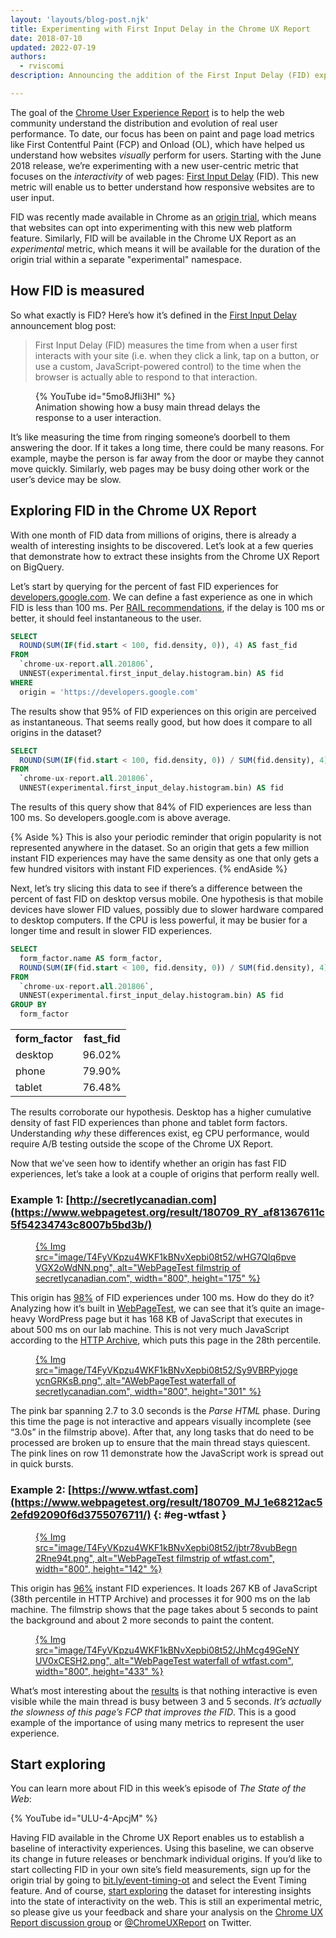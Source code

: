 ```yaml
---
layout: 'layouts/blog-post.njk'
title: Experimenting with First Input Delay in the Chrome UX Report
date: 2018-07-10
updated: 2022-07-19
authors:
  - rviscomi
description: Announcing the addition of the First Input Delay (FID) experimental metric to the Chrome User Experience Report.

---
```



The goal of the
[Chrome User Experience Report](/docs/crux/)
is to help the web community understand the distribution and evolution of real
user performance. To date, our focus has been on paint and page load metrics
like First Contentful Paint (FCP) and Onload (OL), which have helped us
understand how websites _visually_ perform for users. Starting with the
June 2018 release, we’re experimenting with a new user-centric metric that
focuses on the _interactivity_ of web pages:
[First Input Delay](https://github.com/WICG/event-timing)
(FID). This new metric will enable us to better understand how responsive
websites are to user input.

FID was recently made available in Chrome as an
[origin trial](https://github.com/GoogleChrome/OriginTrials/blob/gh-pages/developer-guide.md),
which means that websites can opt into experimenting with this new web platform
feature. Similarly, FID will be available in the Chrome UX Report as an
_experimental_ metric, which means it will be available for the duration of the
origin trial within a separate "experimental" namespace.

## How FID is measured

So what exactly is FID? Here’s how it’s defined in the
[First Input Delay](https://web.dev/articles/fid)
announcement blog post:

> First Input Delay (FID) measures the time from when a user first interacts
> with your site (i.e. when they click a link, tap on a button, or use a custom,
> JavaScript-powered control) to the time when the browser is actually able to
> respond to that interaction.

<figure>
  {% YouTube id="5mo8JfIi3HI" %}
	<figcaption class="clearfix align-center">
			Animation showing how a busy main thread delays the response to a
			user interaction.
	</figcaption>
</figure>

It’s like measuring the time from ringing someone’s doorbell to them answering
the door. If it takes a long time, there could be many reasons. For example,
maybe the person is far away from the door or maybe they cannot move quickly.
Similarly, web pages may be busy doing other work or the user’s device may be
slow.


## Exploring FID in the Chrome UX Report

With one month of FID data from millions of origins, there is already a wealth
of interesting insights to be discovered. Let’s look at a few queries that
demonstrate how to extract these insights from the Chrome UX Report on BigQuery.

Let’s start by querying for the percent of fast FID experiences for [developers.google.com](/).
We can define a fast experience as one in which FID is less than 100 ms.
Per [RAIL recommendations](https://web.dev/articles/rail#focus_on_the_user),
if the delay is 100 ms or better, it should feel instantaneous to the user.

```sql
SELECT
  ROUND(SUM(IF(fid.start < 100, fid.density, 0)), 4) AS fast_fid
FROM
  `chrome-ux-report.all.201806`,
  UNNEST(experimental.first_input_delay.histogram.bin) AS fid
WHERE
  origin = 'https://developers.google.com'
```

The results show that 95% of FID experiences on this origin are perceived as
instantaneous. That seems really good, but how does it compare to all origins
in the dataset?

```sql
SELECT
  ROUND(SUM(IF(fid.start < 100, fid.density, 0)) / SUM(fid.density), 4) AS fast_fid
FROM
  `chrome-ux-report.all.201806`,
  UNNEST(experimental.first_input_delay.histogram.bin) AS fid
```

The results of this query show that 84% of FID experiences are less than 100 ms.
So developers.google.com is above average.

{% Aside %}
This is also your periodic reminder that origin popularity is not
represented anywhere in the dataset. So an origin that gets a few million
instant FID experiences may have the same density as one that only gets a few
hundred visitors with instant FID experiences.
{% endAside %}

Next, let’s try slicing this data to see if there’s a difference between the
percent of fast FID on desktop versus mobile. One hypothesis is that mobile
devices have slower FID values, possibly due to slower hardware compared to
desktop computers. If the CPU is less powerful, it may be busier for a longer
time and result in slower FID experiences.

```sql
SELECT
  form_factor.name AS form_factor,
  ROUND(SUM(IF(fid.start < 100, fid.density, 0)) / SUM(fid.density), 4) AS fast_fid
FROM
  `chrome-ux-report.all.201806`,
  UNNEST(experimental.first_input_delay.histogram.bin) AS fid
GROUP BY
  form_factor
```

<table>
  <tr>
    <th>form_factor</th>
    <th>fast_fid</th>
  </tr>
  <tr>
    <td>desktop</td>
    <td>96.02%</td>
  </tr>
  <tr>
    <td>phone</td>
    <td>79.90%</td>
  </tr>
  <tr>
    <td>tablet</td>
    <td>76.48%</td>
  </tr>
</table>

The results corroborate our hypothesis. Desktop has a higher cumulative density
of fast FID experiences than phone and tablet form factors. Understanding _why_
these differences exist, eg CPU performance, would require A/B testing outside
the scope of the Chrome UX Report.

Now that we’ve seen how to identify whether an origin has fast FID experiences,
let’s take a look at a couple of origins that perform really well.

### Example 1: [http://secretlycanadian.com](https://www.webpagetest.org/result/180709_RY_af81367611c5f54234743c8007b5bd3b/)

<a href="https://www.webpagetest.org/video/compare.php?tests=180709_RY_af81367611c5f54234743c8007b5bd3b-r%3A1-c%3A0&thumbSize=200&ival=1000&end=visual">
<figure>
{% Img src="image/T4FyVKpzu4WKF1kBNvXepbi08t52/wHG7Qlq6pveVGX2oWdNN.png", alt="WebPageTest filmstrip of secretlycanadian.com", width="800", height="175" %}
</figure>
</a>

This origin has [98%](https://bigquery.cloud.google.com/savedquery/920398604589:acd2cc3aca234853a2b7cc81a65c4714)
of FID experiences under 100 ms. How do they do it? Analyzing how it’s built in
[WebPageTest](https://www.webpagetest.org/result/180703_KR_4f7f792405dc77d162766a9e70267309/3/details/#waterfall_view_step1),
we can see that it’s quite an image-heavy WordPress page but it has 168 KB of
JavaScript that executes in about 500 ms on our lab machine. This is not very
much JavaScript according to the [HTTP Archive](https://httparchive.org/reports/page-weight?start=2018_06_15&wptid=180709_RY_af81367611c5f54234743c8007b5bd3b#bytesJs),
which puts this page in the 28th percentile.

<a href="https://www.webpagetest.org/result/180709_RY_af81367611c5f54234743c8007b5bd3b/1/details">
  <figure>
  {% Img src="image/T4FyVKpzu4WKF1kBNvXepbi08t52/Sy9VBRPyjogeycnGRKsB.png", alt="AWebPageTest waterfall of secretlycanadian.com", width="800", height="301" %}
  </figure>
</a>

The pink bar spanning 2.7 to 3.0 seconds is the _Parse HTML_ phase. During this
time the page is not interactive and appears visually incomplete (see “3.0s”
in the filmstrip above). After that, any long tasks that do need to be processed
are broken up to ensure that the main thread stays quiescent. The pink lines on
row 11 demonstrate how the JavaScript work is spread out in quick bursts.

### Example 2: [https://www.wtfast.com](https://www.webpagetest.org/result/180709_MJ_1e68212ac52efd92090f6d3755076711/) {: #eg-wtfast }

<a href="https://www.webpagetest.org/video/compare.php?tests=180709_MJ_1e68212ac52efd92090f6d3755076711-r%3A1-c%3A0&thumbSize=200&ival=1000&end=visual">
  <figure>
  {% Img src="image/T4FyVKpzu4WKF1kBNvXepbi08t52/jbtr78vubBegn2Rne94t.png", alt="WebPageTest filmstrip of wtfast.com", width="800", height="142" %}
  </figure>
</a>

This origin has [96%](https://bigquery.cloud.google.com/savedquery/920398604589:f0c3398ab01b40b49069ddac9d5a4549) instant FID
experiences. It loads 267 KB of JavaScript (38th percentile in HTTP Archive) and
processes it for 900 ms on the lab machine. The filmstrip shows that the page
takes about 5 seconds to paint the background and about 2 more seconds to paint
the content.

<a href="https://www.webpagetest.org/result/180709_MJ_1e68212ac52efd92090f6d3755076711/3/details">
    <figure>
    {% Img src="image/T4FyVKpzu4WKF1kBNvXepbi08t52/JhMcg49GeNYUV0xCESH2.png", alt="WebPageTest waterfall of wtfast.com", width="800", height="433" %}
    </figure>
</a>

What’s most interesting about the [results](https://www.webpagetest.org/result/180709_MJ_1e68212ac52efd92090f6d3755076711/3/details)
is that nothing interactive is even visible while the main thread is busy
between 3 and 5 seconds. _It’s actually the slowness of this page’s FCP that
improves the FID_. This is a good example of the importance of using many metrics
to represent the user experience.

## Start exploring

You can learn more about FID in this week’s episode of _The State of the Web_:

{% YouTube id="ULU-4-ApcjM" %}

Having FID available in the Chrome UX Report enables us to establish a baseline
of interactivity experiences. Using this baseline, we can observe its change in
future releases or benchmark individual origins. If you’d like to start
collecting FID in your own site’s field measurements, sign up for the origin
trial by going to [bit.ly/event-timing-ot](http://bit.ly/event-timing-ot)
and select the Event Timing feature. And of course, [start exploring](/docs/crux/)
the dataset for interesting insights into the state of interactivity on the web.
This is still an experimental metric, so please give us your feedback and share
your analysis on the [Chrome UX Report discussion group](https://groups.google.com/a/chromium.org/forum/#!forum/chrome-ux-report)
or [@ChromeUXReport](https://twitter.com/ChromeUXReport) on Twitter.
